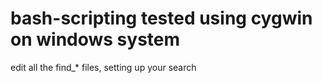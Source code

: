 # bash-scripting tested using cygwin on windows system
edit all the find_* files, setting up your search

